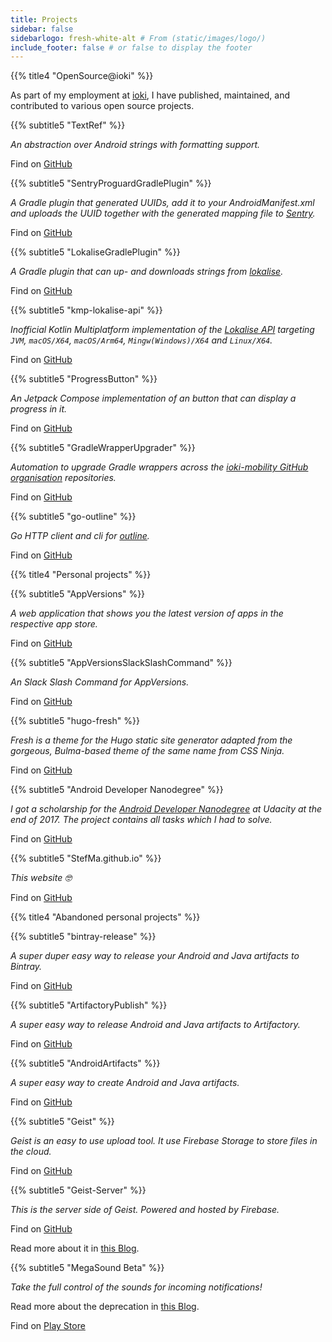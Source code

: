 ```yaml
---
title: Projects
sidebar: false
sidebarlogo: fresh-white-alt # From (static/images/logo/)
include_footer: false # or false to display the footer
---
```


{{% title4 "OpenSource@ioki" %}}

As part of my employment at [ioki](/work), I have published, maintained, and contributed to various open source projects.

{{% subtitle5 "TextRef" %}}

*An abstraction over Android strings with formatting support.*

Find on <a href="https://github.com/ioki-mobility/TextRef"><span class="icon"><i class="fa fa-github"></i></span>GitHub</a>

{{% subtitle5 "SentryProguardGradlePlugin" %}}

*A Gradle plugin that generated UUIDs, add it to your AndroidManifest.xml and uploads the UUID together with the generated mapping file to [Sentry](https://sentry.io/).*

Find on <a href="https://github.com/ioki-mobility/SentryProguardGradlePlugin"><span class="icon"><i class="fa fa-github"></i></span>GitHub</a>

{{% subtitle5 "LokaliseGradlePlugin" %}}

*A Gradle plugin that can up- and downloads strings from [lokalise](https://lokalise.com/).*

Find on <a href="https://github.com/ioki-mobility/LokaliseGradlePlugin"><span class="icon"><i class="fa fa-github"></i></span>GitHub</a>

{{% subtitle5 "kmp-lokalise-api" %}}

*Inofficial Kotlin Multiplatform implementation of the [Lokalise API](https://developers.lokalise.com/reference/lokalise-rest-api) targeting `JVM`, `macOS/X64`, `macOS/Arm64`, `Mingw(Windows)/X64` and `Linux/X64`.*

Find on <a href="https://github.com/ioki-mobility/kmp-lokalise-api"><span class="icon"><i class="fa fa-github"></i></span>GitHub</a>

{{% subtitle5 "ProgressButton" %}}

*An Jetpack Compose implementation of an button that can display a progress in it.*

Find on <a href="https://github.com/ioki-mobility/ProgressButton"><span class="icon"><i class="fa fa-github"></i></span>GitHub</a>

{{% subtitle5 "GradleWrapperUpgrader" %}}

*Automation to upgrade Gradle wrappers across the [ioki-mobility GitHub organisation](https://github.com/ioki-mobility) repositories.*

Find on <a href="https://github.com/ioki-mobility/GradleWrapperUpgrader"><span class="icon"><i class="fa fa-github"></i></span>GitHub</a>

{{% subtitle5 "go-outline" %}}

*Go HTTP client and cli for [outline](https://www.getoutline.com/).*

Find on <a href="https://github.com/ioki-mobility/go-outline"><span class="icon"><i class="fa fa-github"></i></span>GitHub</a>

{{% title4 "Personal projects" %}}
</p>
{{% subtitle5 "AppVersions" %}}

*A web application that shows you the latest version of apps in the respective app store.*

Find on <a href="https://github.com/StefMa/AppVersions"><span class="icon"><i class="fa fa-github"></i></span>GitHub</a>

{{% subtitle5 "AppVersionsSlackSlashCommand" %}}

*An Slack Slash Command for AppVersions.*

Find on <a href="https://github.com/StefMa/AppVersionsSlackSlash/"><span class="icon"><i class="fa fa-github"></i></span>GitHub</a>

{{% subtitle5 "hugo-fresh" %}}

*Fresh is a theme for the Hugo static site generator adapted from the gorgeous, Bulma-based theme of the same name from CSS Ninja.*

Find on <a href="https://github.com/StefMa/hugo-fresh/"><span class="icon"><i class="fa fa-github"></i></span>GitHub</a>

{{% subtitle5 "Android Developer Nanodegree" %}}

*I got a scholarship for the [Android Developer Nanodegree](https://www.udacity.com/course/android-developer-nanodegree-by-google--nd801) at Udacity at the end of 2017. The project contains all tasks which I had to solve.*

Find on <a href="https://github.com/StefMa/UdacityAndroidNanodegree"><span class="icon"><i class="fa fa-github"></i></span>GitHub</a>

{{% subtitle5 "StefMa.github.io" %}}

*This website 🤓*

Find on <a href="https://github.com/StefMa/StefMa.github.io"><span class="icon"><i class="fa fa-github"></i></span>GitHub</a>

{{% title4 "Abandoned personal projects" %}}
</p>
{{% subtitle5 "bintray-release" %}}

*A super duper easy way to release your Android and Java artifacts to Bintray.*

Find on <a href="https://github.com/StefMa/bintray-release"><span class="icon"><i class="fa fa-github"></i></span>GitHub</a>

{{% subtitle5 "ArtifactoryPublish" %}}

*A super easy way to release Android and Java artifacts to Artifactory.*

Find on <a href="https://github.com/StefMa/ArtifactoryPublish"><span class="icon"><i class="fa fa-github"></i></span>GitHub</a>

{{% subtitle5 "AndroidArtifacts" %}}

*A super easy way to create Android and Java artifacts.*

Find on <a href="https://github.com/StefMa/AndroidArtifacts"><span class="icon"><i class="fa fa-github"></i></span>GitHub</a>

{{% subtitle5 "Geist" %}}

*Geist is an easy to use upload tool. It use Firebase Storage to store files in the cloud.*

Find on <a href="https://github.com/StefMa/Geist"><span class="icon"><i class="fa fa-github"></i></span>GitHub</a>

{{% subtitle5 "Geist-Server" %}}

*This is the server side of Geist. Powered and hosted by Firebase.*

Find on <a href="https://github.com/StefMa/Geist-Server"><span class="icon"><i class="fa fa-github"></i></span>GitHub</a>

Read more about it in [this Blog](https://stefma.medium.com/geist-uploading-made-easy-6d8769469fa4).

{{% subtitle5 "MegaSound Beta" %}}

*Take the full control of the sounds for incoming notifications!*

Read more about the deprecation in [this Blog](https://stefma.medium.com/deprecation-of-megasound-beta-f3a4479b3026).

Find on <a href="https://play.google.com/store/apps/details?id=ws.stefma.soundcontroll"><span class="icon"><i class="fa fa-android"></i></span>Play Store</a>
